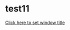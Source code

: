 # test11
<a href="#" onclick="document.title='Your Window Title'">Click here to set window title</a>

